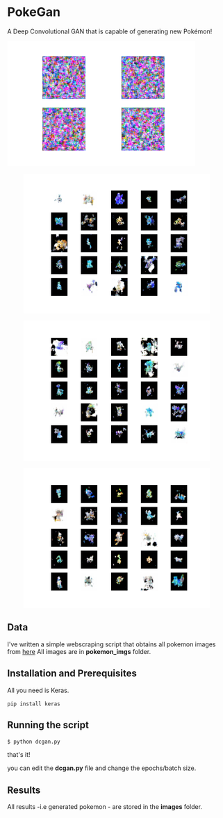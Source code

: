 # PokeGan
A Deep Convolutional GAN that is capable of generating new Pokémon!

![](pokegan.gif)

<p align="center">
  <img src="./generated_pokemon/pokegan (18).png" 
       width="430" height="322">
</p>

<p align="center">
  <img src="./generated_pokemon/pokegan (19).png" 
       width="430" height="322">
</p>

<p align="center">
  <img src="./generated_pokemon/pokegan (20).png" 
       width="430" height="322">
</p>


## Data 

I've written a simple webscraping script that obtains all pokemon images from [here](pokemondb.net)
All images are in **pokemon_imgs** folder.

## Installation and Prerequisites

All you need is Keras.

```
pip install keras
```

## Running the script

```
$ python dcgan.py
```

that's it!

you can edit the **dcgan.py** file and change the epochs/batch size.

## Results

All results -i.e generated pokemon - are stored in the **images** folder.





